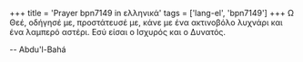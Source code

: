 +++
title = 'Prayer bpn7149 in ελληνικά'
tags = ['lang-el', 'bpn7149']
+++
Ω Θεέ, οδήγησέ µε, προστάτευσέ µε, κάνε µε ένα ακτινοβόλο λυχνάρι και ένα λαµπερό αστέρι. Εσύ είσαι ο Ισχυρός και ο ∆υνατός.

-- Abdu'l-Bahá
